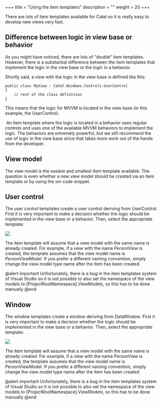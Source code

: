 +++
title = "Using the item templates"
description = ""
weight = 20
+++

There are lots of item templates available for Catel so it is really easy to develop new views very fast.

## Difference between logic in view base or behavior

As you might have noticed, there are lots of "double" item templates. However, there is a substantial difference between the item templates that implement the logic in the view base or the logic in a behavior.

Shortly said, a view with the logic in the view base is defined like this:

```
public class MyView : Catel.Windows.Controls.UserControl
{
    // rest of the class definition
}
```

This means that the logic for MVVM is located in the view base (in this example, the UserControl).

 An item template where the logic is located in a behavior uses regular controls and uses one of the available MVVM behaviors to implement the logic. The behaviors are extremely powerful, but we still recommend the use of logic in the view base since that takes more work out of the hands from the developer.

## View model

The view model is the easiest and smallest item template available. The question is even whether a new view model should be created via an item template or by using the vm code snippet.

## User control

The user control templates create a user control deriving from UserControl. First it is very important to make a decision whether the logic should be implemented in the view base or a behavior. Then, select the appropriate template:

![](../../images/setup-deployment/code-snippets-templates/using-the-item-templates/usercontrol.png)

The item template will assume that a view model with the same name is already created. For example, if a view with the name *PersonView* is created, the template assumes that the view model name is *PersonViewModel*. If you prefer a different naming convention, simply change the view model type name after the item has been created.

@alert important
Unfortunately, there is a bug in the item templates system of Visual Studio so it is not possible to also set the namespace of the view models to [ProjectRootNamespace].ViewModels, so this has to be done manually
@end

## Window

The window templates create a window deriving from DataWindow. First it is very important to make a decision whether the logic should be implemented in the view base or a behavior. Then, select the appropriate template:

![](../../images/setup-deployment/code-snippets-templates/using-the-item-templates/window.png)

The item template will assume that a view model with the same name is already created. For example, if a view with the name PersonView is created, the template assumes that the view model name is PersonViewModel. If you prefer a different naming convention, simply change the view model type name after the item has been created.

@alert important
Unfortunately, there is a bug in the item templates system of Visual Studio so it is not possible to also set the namespace of the view models to [ProjectRootNamespace].ViewModels, so this has to be done manually
@end
